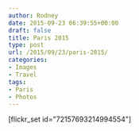 ```yaml
---
author: Rodney
date: 2015-09-23 06:39:55+00:00
draft: false
title: Paris 2015
type: post
url: /2015/09/23/paris-2015/
categories:
- Images
- Travel
tags:
- Paris
- Photos
---
```


[flickr_set id="72157693214994554"]

